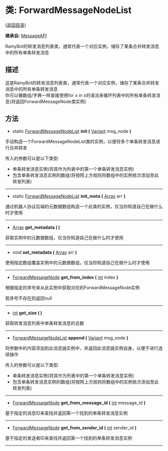 # 类: ForwardMessageNodeList

[(返回目录)](./)

**继承自:** [MessageAPI](MessageAPI.md)

RainyBot的转发消息列表类，通常代表一个对应实例，储存了某条合并转发消息中的所有单条转发消息

## 描述

这是RainyBot的转发消息列表类，通常代表一个对应实例，储存了某条合并转发消息中的所有单条转发消息\
你可以像数组/字典一样直接使用for x in x的语法来循环列表中的所有单条转发消息(将返回ForwardMessageNode类实例)

## 方法

* static [ForwardMessageNodeList](ForwardMessageNodeList.md) **init (** [Variant](https://docs.godotengine.org/en/latest/classes/class\_variant.html) msg\_node **)**

手动构造一个ForwardMessageNodeList类的实例，以便将多个单条转发消息进行合并转发

传入的参数可以是以下类型:

* 单条转发消息实例(将其作为列表中的第一个单条转发消息实例)
* 包含单条转发消息实例的数组(将按照上方规则将数组中的实例依次添加至此转发列表)

***

* static [ForwardMessageNodeList](ForwardMessageNodeList.md) **init\_meta (** [Array](https://docs.godotengine.org/en/latest/classes/class\_array.html) arr **)**

通过机器人协议后端的元数据数组构造一个此类的实例，仅当你知道自己在做什么时才使用

***

* [Array](https://docs.godotengine.org/en/latest/classes/class\_array.html) **get\_metadata ( )**

获取实例中的元数据数组，仅当你知道自己在做什么时才使用

***

* void **set\_metadata (** [Array](https://docs.godotengine.org/en/latest/classes/class\_array.html) arr **)**

使用指定数组覆盖实例中的元数据数组，仅当你知道自己在做什么时才使用

***

* [ForwardMessageNode](ForwardMessageNode.md) **get\_from\_index (** [int](https://docs.godotengine.org/en/latest/classes/class\_int.html) index **)**

根据指定的序号来从此实例中获取对应的ForwardMessageNode实例

若序号不存在则返回null

***

* [int](https://docs.godotengine.org/en/latest/classes/class\_int.html) **get\_size ( )**

获取转发消息列表中单条转发消息的总数

***

* [ForwardMessageNodeList](ForwardMessageNodeList.md) **append (** [Variant](https://docs.godotengine.org/en/latest/classes/class\_variant.html) msg\_node **)**

将参数中的内容添加到此消息链实例中，并返回此消息链实例自身，以便于进行连续操作

传入的参数可以是以下类型:

* 单条转发消息实例(将其作为列表中的第一个单条转发消息实例)
* 包含单条转发消息实例的数组(将按照上方规则将数组中的实例依次添加至此转发列表)

***

* [ForwardMessageNode](ForwardMessageNode.md) **get\_from\_message\_id (** [int](https://docs.godotengine.org/en/latest/classes/class\_int.html) message\_id **)**

基于指定的消息ID来查找并返回第一个找到的单条转发消息实例

***

* [ForwardMessageNode](ForwardMessageNode.md) **get\_from\_sender\_id (** [int](https://docs.godotengine.org/en/latest/classes/class\_int.html) sender\_id **)**

基于指定的发送者ID来查找并返回第一个找到的单条转发消息实例

***
